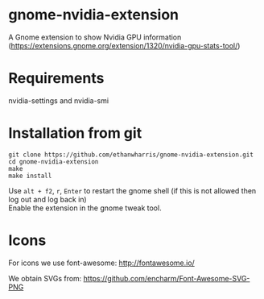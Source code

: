 # gnome-nvidia-extension
A Gnome extension to show Nvidia GPU information
(https://extensions.gnome.org/extension/1320/nvidia-gpu-stats-tool/)
# Requirements
nvidia-settings and nvidia-smi

# Installation from git
    git clone https://github.com/ethanwharris/gnome-nvidia-extension.git
    cd gnome-nvidia-extension
    make
    make install

Use `alt + f2`, `r`, `Enter` to restart the gnome shell (if this is not allowed then log out and log back in)  
Enable the extension in the gnome tweak tool.

# Icons
For icons we use font-awesome:
http://fontawesome.io/

We obtain SVGs from:
https://github.com/encharm/Font-Awesome-SVG-PNG
